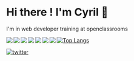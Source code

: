 # Hi there ! I'm Cyril 👋

I'm in web developer training at openclassrooms

<img align="left" src="https://img.shields.io/badge/figma-%23F24E1E.svg?style=for-the-badge&logo=figma&logoColor=white">

<img align="left" src="https://img.shields.io/badge/HTML5-E34F26?style=for-the-badge&logo=html5&logoColor=white">

<img align="left" src="https://img.shields.io/badge/CSS3-1572B6?style=for-the-badge&logo=css3&logoColor=white">

<img align="left" src="https://img.shields.io/badge/JavaScript-323330?style=for-the-badge&logo=javascript&logoColor=F7DF1E">

<img align="left" src="https://img.shields.io/badge/Sass-CC6699?style=for-the-badge&logo=sass&logoColor=white">

<img align="left" src="https://img.shields.io/badge/Visual_Studio_Code-0078D4?style=for-the-badge&logo=visual%20studio%20code&logoColor=white">

<img align="left" src="https://img.shields.io/badge/GIT-E44C30?style=for-the-badge&logo=git&logoColor=white">

[![Top Langs](https://github-readme-stats.vercel.app/api/top-langs/?username=Cyril-Develop)](https://github.com/anuraghazra/github-readme-stats)



<a href='https://twitter.com/CyrilBDev' target="_blank"><img alt='twitter' src='https://img.shields.io/badge/Twitter-100000?style=for-the-badge&logo=twitter&logoColor=white&labelColor=939090&color=1d9bf0'/></a>
